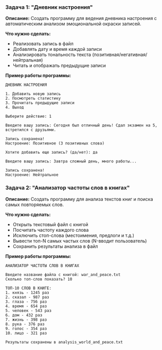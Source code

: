 ### Задача 1: "Дневник настроения"

**Описание:** Создать программу для ведения дневника настроения с автоматическим анализом эмоциональной окраски записей.

**Что нужно сделать:**
- Реализовать запись в файл
- Добавлять дату и время каждой записи
- Анализировать тональность текста (позитивная/негативная/нейтральная)
- Читать и отображать предыдущие записи

**Пример работы программы:**

```
ДНЕВНИК НАСТРОЕНИЯ

1. Добавить новую запись
2. Посмотреть статистику
3. Прочитать предыдущие записи
4. Выход

Выберите действие: 1

Введите вашу запись: Сегодня был отличный день! Сдал экзамен на 5, встретился с друзьями.

Запись сохранена!
Настроение: Позитивное (3 позитивных слова)

Хотите добавить еще запись? (да/нет): да

Введите вашу запись: Завтра сложный день, много работы...

Запись сохранена!  
Настроение: Нейтральное
```
### Задача 2: "Анализатор частоты слов в книгах"

**Описание:** Создать программу для анализа текстов книг и поиска самых повторяемых слов.

**Что нужно сделать:**
- Открыть текстовый файл с книгой
- Посчитать частоту каждого слова
- Исключить стоп-слова (местоимения, предлоги и т.д.)
- Вывести топ-N самых частых слов (N-вводит пользователь)
- Сохранить результаты анализа в файл

**Пример работы программы:**

```
АНАЛИЗАТОР ЧАСТОТЫ СЛОВ В КНИГАХ

Введите название файла с книгой: war_and_peace.txt
Сколько топ-слов показать? 10

ТОП-10 СЛОВ В КНИГЕ:
1. князь - 1245 раз
2. сказал - 987 раз
3. глаза - 756 раз
4. время - 654 раз
5. человек - 543 раз
6. дом - 432 раз  
7. жизнь - 398 раз
8. рука - 376 раз
9. голос - 354 раз
10. лицо - 321 раз

Результаты сохранены в analysis_world_and_peace.txt
```